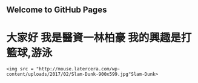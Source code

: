 ## Welcome to GitHub Pages
<h1>
  大家好 我是醫資一林柏豪
  我的興趣是打籃球,游泳
  </h1>
    
    <img src = "http://mouse.latercera.com/wp-content/uploads/2017/02/Slam-Dunk-900x599.jpg"Slam-Dunk>
    
  
